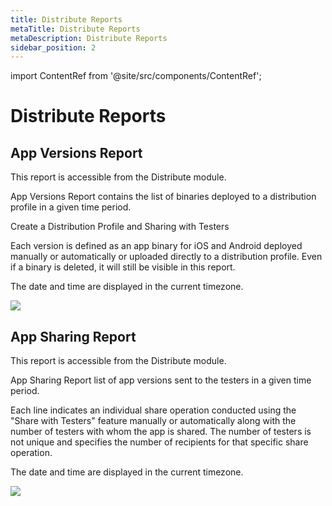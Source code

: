 ```yaml
---
title: Distribute Reports
metaTitle: Distribute Reports
metaDescription: Distribute Reports
sidebar_position: 2
---
```


import ContentRef from '@site/src/components/ContentRef';

# Distribute Reports

## App Versions Report

This report is accessible from the Distribute module.

App Versions Report contains the list of binaries deployed to a distribution profile in a given time period.

<ContentRef url="../distribute/create-or-select-a-distribution-profile">
  Create a Distribution Profile and Sharing with Testers
</ContentRef>

Each version is defined as an app binary for iOS and Android deployed manually or automatically or uploaded directly to a distribution profile. Even if a binary is deleted, it will still be visible in this report.

The date and time are displayed in the current timezone.

![](<https://cdn.appcircle.io/docs/assets/image (13).png>)

## App Sharing Report

This report is accessible from the Distribute module.

App Sharing Report list of app versions sent to the testers in a given time period.

Each line indicates an individual share operation conducted using the "Share with Testers" feature manually or automatically along with the number of testers with whom the app is shared. The number of testers is not unique and specifies the number of recipients for that specific share operation.

The date and time are displayed in the current timezone.

![](<https://cdn.appcircle.io/docs/assets/image (14).png>)
